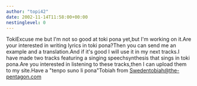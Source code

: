 ```yaml
---
author: "topi42"
date: 2002-11-14T11:58:00+00:00
nestinglevel: 0
---
```

TokiExcuse me but I'm not so good at toki pona yet,but I'm working on it.Are your interested in writing lyrics in toki pona?Then you can send me an example and a translation.And if it's good I will use it in my next tracks.I have made two tracks featuring a singing speechsynthesis that sings in toki pona.Are you interested in listening to these tracks,then I can upload them to my site.Have a "tenpo suno li pona"Tobiah from [Swedentobiah@the-pentagon.com](mailto://Swedentobiah@the-pentagon.com)